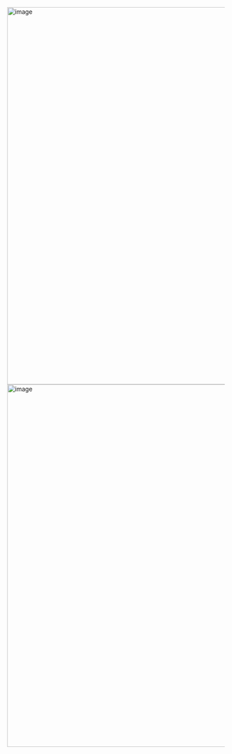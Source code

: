 <img width="1907" height="871" alt="image" src="https://github.com/user-attachments/assets/84518ed7-ea81-4bfe-af03-2540c21dc028" />


<img width="607" height="837" alt="image" src="https://github.com/user-attachments/assets/7258dab4-e464-493c-8475-f18d82cb7756" />

